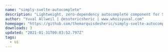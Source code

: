 ```yaml
---
name: "simply-svelte-autocomplete"
description: "Lightweight, zero-dependency autocomplete component for Svelte."
author: "Yuval Allweil | @esotericsheric | www.whoisyuval.com"
homepage: "https://github.com/themarquisdesheric/simply-svelte-autocomplete"
downloads: 3
updated: "2021-01-31T00:03:52.797Z"
tags: 
  - ui
---
```

